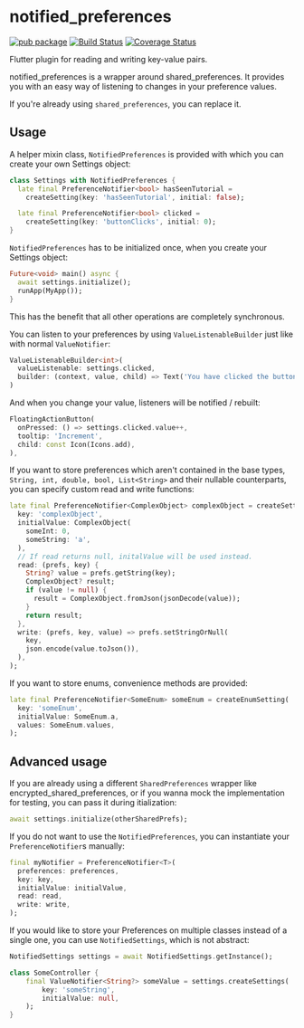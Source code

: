 # notified_preferences

[![pub package](https://img.shields.io/pub/v/notified_preferences.svg)](https://pub.dartlang.org/packages/notified_preferences)
[![Build Status](https://github.com/clragon/notified_preferences/actions/workflows/test.yml/badge.svg)](https://github.com/clragon/notified_preferences/actions/workflows/test.yml)
[![Coverage Status](https://coveralls.io/repos/github/clragon/notified_preferences/badge.svg)](https://coveralls.io/github/clragon/notified_preferences)

Flutter plugin for reading and writing key-value pairs.

notified_preferences is a wrapper around shared_preferences.
It provides you with an easy way of listening to changes in your preference values.

If you're already using `shared_preferences`, you can replace it.

## Usage

A helper mixin class, `NotifiedPreferences` is provided with which you can create your own Settings object:

```dart
class Settings with NotifiedPreferences {
  late final PreferenceNotifier<bool> hasSeenTutorial =
    createSetting(key: 'hasSeenTutorial', initial: false);

  late final PreferenceNotifier<bool> clicked =
    createSetting(key: 'buttonClicks', initial: 0);
}
```

`NotifiedPreferences` has to be initialized once, when you create your Settings object:

```dart
Future<void> main() async {
  await settings.initialize();
  runApp(MyApp());
}
```

This has the benefit that all other operations are completely synchronous.

You can listen to your preferences by using `ValueListenableBuilder` just like with normal `ValueNotifier`:

```dart
ValueListenableBuilder<int>(
  valueListenable: settings.clicked,
  builder: (context, value, child) => Text('You have clicked the button $value times!'),
)
```

And when you change your value, listeners will be notified / rebuilt:

```dart
FloatingActionButton(
  onPressed: () => settings.clicked.value++,
  tooltip: 'Increment',
  child: const Icon(Icons.add),
),
```

If you want to store preferences which aren't contained in the base types,
`String, int, double, bool, List<String>` and their nullable counterparts,
you can specify custom read and write functions:

```dart
late final PreferenceNotifier<ComplexObject> complexObject = createSetting(
  key: 'complexObject',
  initialValue: ComplexObject(
    someInt: 0,
    someString: 'a',
  ),
  // If read returns null, initalValue will be used instead.
  read: (prefs, key) {
    String? value = prefs.getString(key);
    ComplexObject? result;
    if (value != null) {
      result = ComplexObject.fromJson(jsonDecode(value));
    }
    return result;
  },
  write: (prefs, key, value) => prefs.setStringOrNull(
    key,
    json.encode(value.toJson()),
  ),
);
```

If you want to store enums, convenience methods are provided:

```dart
late final PreferenceNotifier<SomeEnum> someEnum = createEnumSetting(
  key: 'someEnum',
  initialValue: SomeEnum.a,
  values: SomeEnum.values,
);
```

## Advanced usage

If you are already using a different `SharedPreferences` wrapper like encrypted_shared_preferences,
or if you wanna mock the implementation for testing, you can pass it during itialization:

```dart
await settings.initialize(otherSharedPrefs);
```

If you do not want to use the `NotifiedPreferences`, you can instantiate your `PreferenceNotifier`s manually:

```dart
final myNotifier = PreferenceNotifier<T>(
  preferences: preferences,
  key: key,
  initialValue: initialValue,
  read: read,
  write: write,
);
```

If you would like to store your Preferences on multiple classes instead of a single one,
you can use `NotifiedSettings`, which is not abstract:

```dart
NotifiedSettings settings = await NotifiedSettings.getInstance();

class SomeController {
    final ValueNotifier<String?> someValue = settings.createSettings(
        key: 'someString',
        initialValue: null,
    );
}
```
